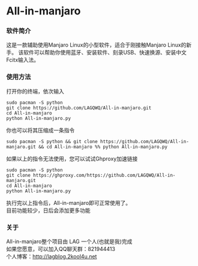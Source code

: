 # All-in-manjaro
### 软件简介
这是一款辅助使用Manjaro Linux的小型软件，适合于刚接触Manjaro Linux的新手。
该软件可以帮助你使用蓝牙、安装软件、刻录USB、快速换源、安装中文Fcitx输入法。
### 使用方法
打开你的终端，依次输入
```
sudo pacman -S python
git clone https://github.com/LAGQWQ/All-in-manjaro.git
cd All-in-manjaro
python All-in-manjaro.py
```
你也可以将其压缩成一条指令  
```
sudo pacman -S python && git clone https://github.com/LAGQWQ/All-in-manjaro.git && cd All-in-manjaro %% python All-in-manjaro.py
```
如果以上的指令无法使用，您可以试试Ghproxy加速链接
```
sudo pacman -S python
git clone https://ghproxy.com/https://github.com/LAGQWQ/All-in-manjaro.git
cd All-in-manjaro
python All-in-manjaro.py
```
执行完以上指令后，All-in-manjaro即可正常使用了。  
目前功能较少，日后会添加更多功能  
### 关于
All-in-manjaro整个项目由 LAG 一个人(也就是我)完成  
如果您愿意，可以加入QQ聊天群：821944413  
个人博客：http://lagblog.2kool4u.net

